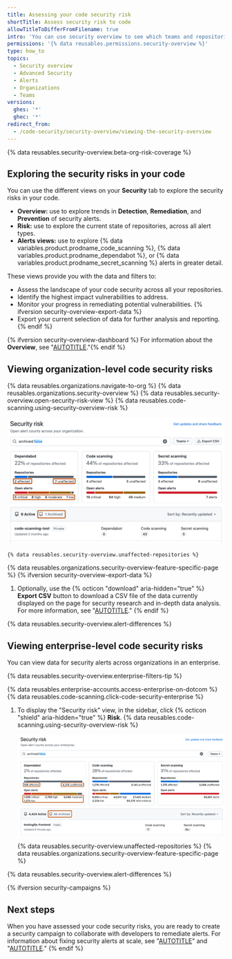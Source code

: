 ```yaml
---
title: Assessing your code security risk
shortTitle: Assess security risk to code
allowTitleToDifferFromFilename: true
intro: 'You can use security overview to see which teams and repositories are affected by security alerts, and identify repositories for urgent remedial action.'
permissions: '{% data reusables.permissions.security-overview %}'
type: how_to
topics:
  - Security overview
  - Advanced Security
  - Alerts
  - Organizations
  - Teams
versions:
  ghes: '*'
  ghec: '*'
redirect_from:
  - /code-security/security-overview/viewing-the-security-overview
---
```


{% data reusables.security-overview.beta-org-risk-coverage %}

## Exploring the security risks in your code

You can use the different views on your **Security** tab to explore the security risks in your code.

* **Overview:** use to explore trends in **Detection**, **Remediation**, and **Prevention** of security alerts.
* **Risk:** use to explore the current state of repositories, across all alert types.
* **Alerts views:** use to explore {% data variables.product.prodname_code_scanning %}, {% data variables.product.prodname_dependabot %}, or {% data variables.product.prodname_secret_scanning %} alerts in greater detail.

These views provide you with the data and filters to:

* Assess the landscape of your code security across all your repositories.
* Identify the highest impact vulnerabilities to address.
* Monitor your progress in remediating potential vulnerabilities. {% ifversion security-overview-export-data %}
* Export your current selection of data for further analysis and reporting.  {% endif %}

{% ifversion security-overview-dashboard %}
For information about the **Overview**, see "[AUTOTITLE](/code-security/security-overview/viewing-security-insights)."{% endif %}

## Viewing organization-level code security risks

{% data reusables.organizations.navigate-to-org %}
{% data reusables.organizations.security-overview %}
{% data reusables.security-overview.open-security-risk-view %}
{% data reusables.code-scanning.using-security-overview-risk %}

   ![Screenshot of the "Security risk" view for an organization. The options for filtering are outlined in dark orange.](/assets/images/help/security-overview/security-risk-view-highlights.png)

    {% data reusables.security-overview.unaffected-repositories %}

{% data reusables.organizations.security-overview-feature-specific-page %} {% ifversion security-overview-export-data %}
1. Optionally, use the {% octicon "download" aria-hidden="true" %} **Export CSV** button to download a CSV file of the data currently displayed on the page for security research and in-depth data analysis. For more information, see "[AUTOTITLE](/code-security/security-overview/exporting-data-from-security-overview)." {% endif %}

{% data reusables.security-overview.alert-differences %}

## Viewing enterprise-level code security risks

You can view data for security alerts across organizations in an enterprise.

{% data reusables.security-overview.enterprise-filters-tip %}

{% data reusables.enterprise-accounts.access-enterprise-on-dotcom %}
{% data reusables.code-scanning.click-code-security-enterprise %}
1. To display the "Security risk" view, in the sidebar, click {% octicon "shield" aria-hidden="true" %} **Risk**.
{% data reusables.code-scanning.using-security-overview-risk %}

    ![Screenshot of the "Security risk" view for an enterprise. The options for filtering are outlined in dark orange.](/assets/images/help/security-overview/security-risk-view-highlights-enterprise.png)

    {% data reusables.security-overview.unaffected-repositories %}
{% data reusables.organizations.security-overview-feature-specific-page %}

{% data reusables.security-overview.alert-differences %}

{% ifversion security-campaigns %}

## Next steps

When you have assessed your code security risks, you are ready to create a security campaign to collaborate with developers to remediate alerts. For information about fixing security alerts at scale, see "[AUTOTITLE](/code-security/securing-your-organization/fixing-security-alerts-at-scale/creating-tracking-security-campaigns)" and "[AUTOTITLE](/code-security/securing-your-organization/fixing-security-alerts-at-scale/best-practice-fix-alerts-at-scale)."
{% endif %}
